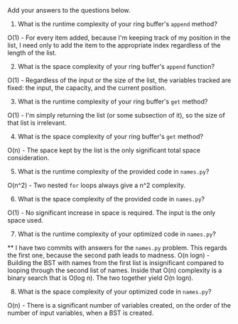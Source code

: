 Add your answers to the questions below.

1. What is the runtime complexity of your ring buffer's `append` method?

O(1) - For every item added, because I'm keeping track of my position in the list, I need only to add the item to the appropriate index regardless of the length of the list.

2. What is the space complexity of your ring buffer's `append` function?

O(1) - Regardless of the input or the size of the list, the variables tracked are fixed: the input, the capacity, and the current position.

3. What is the runtime complexity of your ring buffer's `get` method?

O(1) - I'm simply returning the list (or some subsection of it), so the size of that list is irrelevant.

4. What is the space complexity of your ring buffer's `get` method?

O(n) - The space kept by the list is the only significant total space consideration.

5. What is the runtime complexity of the provided code in `names.py`?

O(n^2) - Two nested `for` loops always give a n^2 complexity.

6. What is the space complexity of the provided code in `names.py`?

O(1) - No significant increase in space is required. The input is the only space used.

7. What is the runtime complexity of your optimized code in `names.py`?

** I have two commits with answers for the `names.py` problem. This regards the first one, because the second path leads to madness.
O(n logn) - Building the BST with names from the first list is insignificant compared to looping through the second list of names. Inside that O(n) complexity is a binary search that is O(log n). The two together yield O(n logn).

8. What is the space complexity of your optimized code in `names.py`?

O(n) - There is a significant number of variables created, on the order of the number of input variables, when a BST is created.
